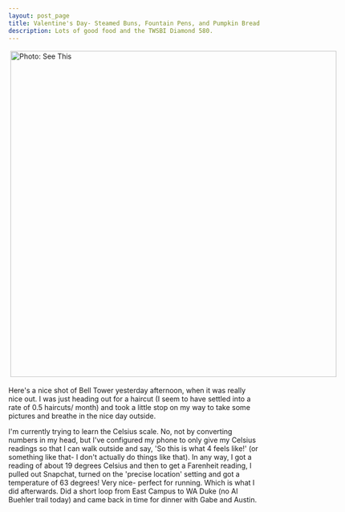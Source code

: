 ```yaml
---
layout: post_page
title: Valentine's Day- Steamed Buns, Fountain Pens, and Pumpkin Bread!
description: Lots of good food and the TWSBI Diamond 580.
---
```

<a href="http://i.imgur.com/msLMV52.jpg" style="display:inline-block;margin:3px;text-decoration:none;"> 
<img alt="Photo: See This" height="650" src="http://i.imgur.com/msLMV52.jpg" title="Not This" width="650" style="padding:1px;">
</a>

Here's a nice shot of Bell Tower yesterday afternoon, when it was really nice out. I was just heading out for a haircut (I seem to have settled into a rate of 0.5 haircuts/ month) and took a little stop on my way to take some pictures and breathe in the nice day outside. 

I'm currently trying to learn the Celsius scale. No, not by converting numbers in my head, but I've configured my phone to only give my Celsius readings so that I can walk outside and say, 'So this is what 4 feels like!' (or something like that- I don't actually do things like that). In any way, I got a reading of about 19 degrees Celsius and then to get a Farenheit reading, I pulled out Snapchat, turned on the 'precise location' setting and got a temperature of 63 degrees! Very nice- perfect for running. Which is what I did afterwards. Did a short loop from East Campus to WA Duke (no Al Buehler trail today) and came back in time for dinner with Gabe and Austin.